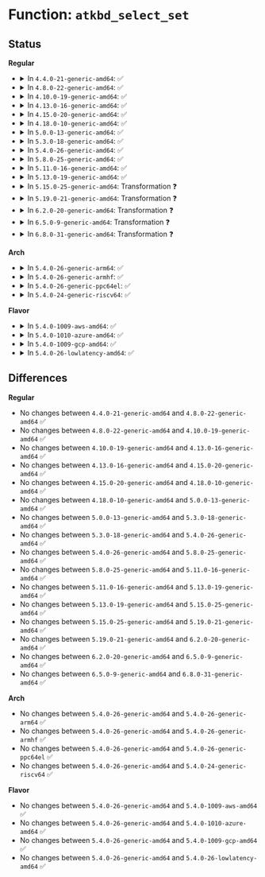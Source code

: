# Function: <code>atkbd_select_set</code>

## Status
<b>Regular</b>
<ul>
<li>
<details>
<summary>In <code>4.4.0-21-generic-amd64</code>: ✅</summary>

```c
int atkbd_select_set(struct atkbd * atkbd, int target_set, int allow_extra)
```

```json
{
  "name": "atkbd_select_set",
  "collision_type": "Unique Static",
  "inline_type": "No",
  "funcs": [
    {
      "addr": 18446744071585591136,
      "name": "atkbd_select_set",
      "external": false,
      "loc": "drivers/input/keyboard/atkbd.c:791",
      "file": "drivers/input/keyboard/atkbd.c",
      "inline": "seen, unknown",
      "caller_inline": [],
      "caller_func": [
        "drivers/input/keyboard/atkbd.c:atkbd_set_set",
        "drivers/input/keyboard/atkbd.c:atkbd_set_set",
        "drivers/input/keyboard/atkbd.c:atkbd_set_extra",
        "drivers/input/keyboard/atkbd.c:atkbd_set_extra",
        "drivers/input/keyboard/atkbd.c:atkbd_connect",
        "drivers/input/keyboard/atkbd.c:atkbd_reconnect"
      ]
    }
  ],
  "symbols": [
    {
      "addr": 18446744071585591136,
      "name": "atkbd_select_set",
      "section": ".text",
      "bind": "STB_LOCAL",
      "size": 379
    }
  ]
}
```
</details>
</li>
<li>
<details>
<summary>In <code>4.8.0-22-generic-amd64</code>: ✅</summary>

```c
int atkbd_select_set(struct atkbd * atkbd, int target_set, int allow_extra)
```

```json
{
  "name": "atkbd_select_set",
  "collision_type": "Unique Static",
  "inline_type": "No",
  "funcs": [
    {
      "addr": 18446744071585985232,
      "name": "atkbd_select_set",
      "external": false,
      "loc": "drivers/input/keyboard/atkbd.c:791",
      "file": "drivers/input/keyboard/atkbd.c",
      "inline": "seen, unknown",
      "caller_inline": [],
      "caller_func": [
        "drivers/input/keyboard/atkbd.c:atkbd_set_set",
        "drivers/input/keyboard/atkbd.c:atkbd_set_set",
        "drivers/input/keyboard/atkbd.c:atkbd_set_extra",
        "drivers/input/keyboard/atkbd.c:atkbd_set_extra",
        "drivers/input/keyboard/atkbd.c:atkbd_reconnect",
        "drivers/input/keyboard/atkbd.c:atkbd_connect"
      ]
    }
  ],
  "symbols": [
    {
      "addr": 18446744071585985232,
      "name": "atkbd_select_set",
      "section": ".text",
      "bind": "STB_LOCAL",
      "size": 381
    }
  ]
}
```
</details>
</li>
<li>
<details>
<summary>In <code>4.10.0-19-generic-amd64</code>: ✅</summary>

```c
int atkbd_select_set(struct atkbd * atkbd, int target_set, int allow_extra)
```

```json
{
  "name": "atkbd_select_set",
  "collision_type": "Unique Static",
  "inline_type": "No",
  "funcs": [
    {
      "addr": 18446744071586173360,
      "name": "atkbd_select_set",
      "external": false,
      "loc": "drivers/input/keyboard/atkbd.c:791",
      "file": "drivers/input/keyboard/atkbd.c",
      "inline": "seen, unknown",
      "caller_inline": [],
      "caller_func": [
        "drivers/input/keyboard/atkbd.c:atkbd_set_set",
        "drivers/input/keyboard/atkbd.c:atkbd_set_set",
        "drivers/input/keyboard/atkbd.c:atkbd_set_extra",
        "drivers/input/keyboard/atkbd.c:atkbd_set_extra",
        "drivers/input/keyboard/atkbd.c:atkbd_reconnect",
        "drivers/input/keyboard/atkbd.c:atkbd_connect"
      ]
    }
  ],
  "symbols": [
    {
      "addr": 18446744071586173360,
      "name": "atkbd_select_set",
      "section": ".text",
      "bind": "STB_LOCAL",
      "size": 381
    }
  ]
}
```
</details>
</li>
<li>
<details>
<summary>In <code>4.13.0-16-generic-amd64</code>: ✅</summary>

```c
int atkbd_select_set(struct atkbd * atkbd, int target_set, int allow_extra)
```

```json
{
  "name": "atkbd_select_set",
  "collision_type": "Unique Static",
  "inline_type": "No",
  "funcs": [
    {
      "addr": 18446744071586261872,
      "name": "atkbd_select_set",
      "external": false,
      "loc": "drivers/input/keyboard/atkbd.c:791",
      "file": "drivers/input/keyboard/atkbd.c",
      "inline": "seen, unknown",
      "caller_inline": [],
      "caller_func": [
        "drivers/input/keyboard/atkbd.c:atkbd_set_set",
        "drivers/input/keyboard/atkbd.c:atkbd_set_set",
        "drivers/input/keyboard/atkbd.c:atkbd_set_extra",
        "drivers/input/keyboard/atkbd.c:atkbd_set_extra",
        "drivers/input/keyboard/atkbd.c:atkbd_reconnect",
        "drivers/input/keyboard/atkbd.c:atkbd_connect"
      ]
    }
  ],
  "symbols": [
    {
      "addr": 18446744071586261872,
      "name": "atkbd_select_set",
      "section": ".text",
      "bind": "STB_LOCAL",
      "size": 385
    }
  ]
}
```
</details>
</li>
<li>
<details>
<summary>In <code>4.15.0-20-generic-amd64</code>: ✅</summary>

```c
int atkbd_select_set(struct atkbd * atkbd, int target_set, int allow_extra)
```

```json
{
  "name": "atkbd_select_set",
  "collision_type": "Unique Static",
  "inline_type": "No",
  "funcs": [
    {
      "addr": 18446744071586725296,
      "name": "atkbd_select_set",
      "external": false,
      "loc": "drivers/input/keyboard/atkbd.c:791",
      "file": "drivers/input/keyboard/atkbd.c",
      "inline": "seen, unknown",
      "caller_inline": [],
      "caller_func": [
        "drivers/input/keyboard/atkbd.c:atkbd_set_set",
        "drivers/input/keyboard/atkbd.c:atkbd_set_set",
        "drivers/input/keyboard/atkbd.c:atkbd_set_extra",
        "drivers/input/keyboard/atkbd.c:atkbd_set_extra",
        "drivers/input/keyboard/atkbd.c:atkbd_reconnect",
        "drivers/input/keyboard/atkbd.c:atkbd_connect"
      ]
    }
  ],
  "symbols": [
    {
      "addr": 18446744071586725296,
      "name": "atkbd_select_set",
      "section": ".text",
      "bind": "STB_LOCAL",
      "size": 385
    }
  ]
}
```
</details>
</li>
<li>
<details>
<summary>In <code>4.18.0-10-generic-amd64</code>: ✅</summary>

```c
int atkbd_select_set(struct atkbd * atkbd, int target_set, int allow_extra)
```

```json
{
  "name": "atkbd_select_set",
  "collision_type": "Unique Static",
  "inline_type": "No",
  "funcs": [
    {
      "addr": 18446744071586991776,
      "name": "atkbd_select_set",
      "external": false,
      "loc": "drivers/input/keyboard/atkbd.c:791",
      "file": "drivers/input/keyboard/atkbd.c",
      "inline": "seen, unknown",
      "caller_inline": [],
      "caller_func": [
        "drivers/input/keyboard/atkbd.c:atkbd_set_set",
        "drivers/input/keyboard/atkbd.c:atkbd_set_set",
        "drivers/input/keyboard/atkbd.c:atkbd_set_extra",
        "drivers/input/keyboard/atkbd.c:atkbd_set_extra",
        "drivers/input/keyboard/atkbd.c:atkbd_reconnect",
        "drivers/input/keyboard/atkbd.c:atkbd_connect"
      ]
    }
  ],
  "symbols": [
    {
      "addr": 18446744071586991776,
      "name": "atkbd_select_set",
      "section": ".text",
      "bind": "STB_LOCAL",
      "size": 381
    }
  ]
}
```
</details>
</li>
<li>
<details>
<summary>In <code>5.0.0-13-generic-amd64</code>: ✅</summary>

```c
int atkbd_select_set(struct atkbd * atkbd, int target_set, int allow_extra)
```

```json
{
  "name": "atkbd_select_set",
  "collision_type": "Unique Static",
  "inline_type": "No",
  "funcs": [
    {
      "addr": 18446744071587153008,
      "name": "atkbd_select_set",
      "external": false,
      "loc": "drivers/input/keyboard/atkbd.c:791",
      "file": "drivers/input/keyboard/atkbd.c",
      "inline": "seen, unknown",
      "caller_inline": [],
      "caller_func": [
        "drivers/input/keyboard/atkbd.c:atkbd_set_set",
        "drivers/input/keyboard/atkbd.c:atkbd_set_set",
        "drivers/input/keyboard/atkbd.c:atkbd_set_extra",
        "drivers/input/keyboard/atkbd.c:atkbd_set_extra",
        "drivers/input/keyboard/atkbd.c:atkbd_reconnect",
        "drivers/input/keyboard/atkbd.c:atkbd_connect"
      ]
    }
  ],
  "symbols": [
    {
      "addr": 18446744071587153008,
      "name": "atkbd_select_set",
      "section": ".text",
      "bind": "STB_LOCAL",
      "size": 381
    }
  ]
}
```
</details>
</li>
<li>
<details>
<summary>In <code>5.3.0-18-generic-amd64</code>: ✅</summary>

```c
int atkbd_select_set(struct atkbd * atkbd, int target_set, int allow_extra)
```

```json
{
  "name": "atkbd_select_set",
  "collision_type": "Unique Static",
  "inline_type": "No",
  "funcs": [
    {
      "addr": 18446744071587418128,
      "name": "atkbd_select_set",
      "external": false,
      "loc": "drivers/input/keyboard/atkbd.c:789",
      "file": "drivers/input/keyboard/atkbd.c",
      "inline": "seen, unknown",
      "caller_inline": [],
      "caller_func": [
        "drivers/input/keyboard/atkbd.c:atkbd_set_set",
        "drivers/input/keyboard/atkbd.c:atkbd_set_set",
        "drivers/input/keyboard/atkbd.c:atkbd_set_extra",
        "drivers/input/keyboard/atkbd.c:atkbd_set_extra",
        "drivers/input/keyboard/atkbd.c:atkbd_reconnect",
        "drivers/input/keyboard/atkbd.c:atkbd_connect"
      ]
    }
  ],
  "symbols": [
    {
      "addr": 18446744071587418128,
      "name": "atkbd_select_set",
      "section": ".text",
      "bind": "STB_LOCAL",
      "size": 383
    }
  ]
}
```
</details>
</li>
<li>
<details>
<summary>In <code>5.4.0-26-generic-amd64</code>: ✅</summary>

```c
int atkbd_select_set(struct atkbd * atkbd, int target_set, int allow_extra)
```

```json
{
  "name": "atkbd_select_set",
  "collision_type": "Unique Static",
  "inline_type": "No",
  "funcs": [
    {
      "addr": 18446744071587621184,
      "name": "atkbd_select_set",
      "external": false,
      "loc": "drivers/input/keyboard/atkbd.c:789",
      "file": "drivers/input/keyboard/atkbd.c",
      "inline": "seen, unknown",
      "caller_inline": [],
      "caller_func": [
        "drivers/input/keyboard/atkbd.c:atkbd_set_set",
        "drivers/input/keyboard/atkbd.c:atkbd_set_set",
        "drivers/input/keyboard/atkbd.c:atkbd_set_extra",
        "drivers/input/keyboard/atkbd.c:atkbd_set_extra",
        "drivers/input/keyboard/atkbd.c:atkbd_reconnect",
        "drivers/input/keyboard/atkbd.c:atkbd_connect"
      ]
    }
  ],
  "symbols": [
    {
      "addr": 18446744071587621184,
      "name": "atkbd_select_set",
      "section": ".text",
      "bind": "STB_LOCAL",
      "size": 383
    }
  ]
}
```
</details>
</li>
<li>
<details>
<summary>In <code>5.8.0-25-generic-amd64</code>: ✅</summary>

```c
int atkbd_select_set(struct atkbd * atkbd, int target_set, int allow_extra)
```

```json
{
  "name": "atkbd_select_set",
  "collision_type": "Unique Static",
  "inline_type": "No",
  "funcs": [
    {
      "addr": 18446744071588484928,
      "name": "atkbd_select_set",
      "external": false,
      "loc": "drivers/input/keyboard/atkbd.c:830",
      "file": "drivers/input/keyboard/atkbd.c",
      "inline": "seen, unknown",
      "caller_inline": [],
      "caller_func": [
        "drivers/input/keyboard/atkbd.c:atkbd_set_set",
        "drivers/input/keyboard/atkbd.c:atkbd_set_set",
        "drivers/input/keyboard/atkbd.c:atkbd_set_extra",
        "drivers/input/keyboard/atkbd.c:atkbd_set_extra",
        "drivers/input/keyboard/atkbd.c:atkbd_reconnect",
        "drivers/input/keyboard/atkbd.c:atkbd_connect"
      ]
    }
  ],
  "symbols": [
    {
      "addr": 18446744071588484928,
      "name": "atkbd_select_set",
      "section": ".text",
      "bind": "STB_LOCAL",
      "size": 376
    }
  ]
}
```
</details>
</li>
<li>
<details>
<summary>In <code>5.11.0-16-generic-amd64</code>: ✅</summary>

```c
int atkbd_select_set(struct atkbd * atkbd, int target_set, int allow_extra)
```

```json
{
  "name": "atkbd_select_set",
  "collision_type": "Unique Static",
  "inline_type": "No",
  "funcs": [
    {
      "addr": 18446744071588514240,
      "name": "atkbd_select_set",
      "external": false,
      "loc": "drivers/input/keyboard/atkbd.c:830",
      "file": "drivers/input/keyboard/atkbd.c",
      "inline": "seen, unknown",
      "caller_inline": [],
      "caller_func": [
        "drivers/input/keyboard/atkbd.c:atkbd_set_set",
        "drivers/input/keyboard/atkbd.c:atkbd_set_set",
        "drivers/input/keyboard/atkbd.c:atkbd_set_extra",
        "drivers/input/keyboard/atkbd.c:atkbd_set_extra",
        "drivers/input/keyboard/atkbd.c:atkbd_reconnect",
        "drivers/input/keyboard/atkbd.c:atkbd_connect"
      ]
    }
  ],
  "symbols": [
    {
      "addr": 18446744071588514240,
      "name": "atkbd_select_set",
      "section": ".text",
      "bind": "STB_LOCAL",
      "size": 376
    }
  ]
}
```
</details>
</li>
<li>
<details>
<summary>In <code>5.13.0-19-generic-amd64</code>: ✅</summary>

```c
int atkbd_select_set(struct atkbd * atkbd, int target_set, int allow_extra)
```

```json
{
  "name": "atkbd_select_set",
  "collision_type": "Unique Static",
  "inline_type": "No",
  "funcs": [
    {
      "addr": 18446744071588397616,
      "name": "atkbd_select_set",
      "external": false,
      "loc": "drivers/input/keyboard/atkbd.c:830",
      "file": "drivers/input/keyboard/atkbd.c",
      "inline": "seen, unknown",
      "caller_inline": [],
      "caller_func": [
        "drivers/input/keyboard/atkbd.c:atkbd_set_set",
        "drivers/input/keyboard/atkbd.c:atkbd_set_set",
        "drivers/input/keyboard/atkbd.c:atkbd_set_extra",
        "drivers/input/keyboard/atkbd.c:atkbd_set_extra",
        "drivers/input/keyboard/atkbd.c:atkbd_reconnect",
        "drivers/input/keyboard/atkbd.c:atkbd_connect"
      ]
    }
  ],
  "symbols": [
    {
      "addr": 18446744071588397616,
      "name": "atkbd_select_set",
      "section": ".text",
      "bind": "STB_LOCAL",
      "size": 376
    }
  ]
}
```
</details>
</li>
<li>
<details>
<summary>In <code>5.15.0-25-generic-amd64</code>: Transformation ❓</summary>

```c
int atkbd_select_set(struct atkbd * atkbd, int target_set, int allow_extra)
```

```json
{
  "name": "atkbd_select_set",
  "collision_type": "Unique Static",
  "inline_type": "No",
  "funcs": [
    {
      "addr": 0,
      "name": "atkbd_select_set",
      "external": false,
      "loc": "drivers/input/keyboard/atkbd.c:830",
      "file": "drivers/input/keyboard/atkbd.c",
      "inline": "seen, unknown",
      "caller_inline": [],
      "caller_func": [
        "drivers/input/keyboard/atkbd.c:atkbd_set_set",
        "drivers/input/keyboard/atkbd.c:atkbd_set_set",
        "drivers/input/keyboard/atkbd.c:atkbd_set_extra",
        "drivers/input/keyboard/atkbd.c:atkbd_set_extra",
        "drivers/input/keyboard/atkbd.c:atkbd_reconnect",
        "drivers/input/keyboard/atkbd.c:atkbd_connect"
      ]
    }
  ],
  "symbols": [
    {
      "addr": 18446744071589063040,
      "name": "atkbd_select_set",
      "section": ".text",
      "bind": "STB_LOCAL",
      "size": 418
    },
    {
      "addr": 18446744071592622305,
      "name": "atkbd_select_set.cold",
      "section": ".text",
      "bind": "STB_LOCAL",
      "size": 48
    }
  ]
}
```
</details>
</li>
<li>
<details>
<summary>In <code>5.19.0-21-generic-amd64</code>: Transformation ❓</summary>

```c
int atkbd_select_set(struct atkbd * atkbd, int target_set, int allow_extra)
```

```json
{
  "name": "atkbd_select_set",
  "collision_type": "Unique Static",
  "inline_type": "No",
  "funcs": [
    {
      "addr": 0,
      "name": "atkbd_select_set",
      "external": false,
      "loc": "drivers/input/keyboard/atkbd.c:818",
      "file": "drivers/input/keyboard/atkbd.c",
      "inline": "seen, unknown",
      "caller_inline": [],
      "caller_func": [
        "drivers/input/keyboard/atkbd.c:atkbd_set_set",
        "drivers/input/keyboard/atkbd.c:atkbd_set_set",
        "drivers/input/keyboard/atkbd.c:atkbd_set_extra",
        "drivers/input/keyboard/atkbd.c:atkbd_set_extra",
        "drivers/input/keyboard/atkbd.c:atkbd_reconnect",
        "drivers/input/keyboard/atkbd.c:atkbd_connect"
      ]
    }
  ],
  "symbols": [
    {
      "addr": 18446744071590505456,
      "name": "atkbd_select_set",
      "section": ".text",
      "bind": "STB_LOCAL",
      "size": 412
    },
    {
      "addr": 18446744071594505980,
      "name": "atkbd_select_set.cold",
      "section": ".text",
      "bind": "STB_LOCAL",
      "size": 48
    }
  ]
}
```
</details>
</li>
<li>
<details>
<summary>In <code>6.2.0-20-generic-amd64</code>: Transformation ❓</summary>

```c
int atkbd_select_set(struct atkbd * atkbd, int target_set, int allow_extra)
```

```json
{
  "name": "atkbd_select_set",
  "collision_type": "Unique Static",
  "inline_type": "No",
  "funcs": [
    {
      "addr": 0,
      "name": "atkbd_select_set",
      "external": false,
      "loc": "drivers/input/keyboard/atkbd.c:820",
      "file": "drivers/input/keyboard/atkbd.c",
      "inline": "seen, unknown",
      "caller_inline": [],
      "caller_func": [
        "drivers/input/keyboard/atkbd.c:atkbd_set_set",
        "drivers/input/keyboard/atkbd.c:atkbd_set_set",
        "drivers/input/keyboard/atkbd.c:atkbd_set_extra",
        "drivers/input/keyboard/atkbd.c:atkbd_set_extra",
        "drivers/input/keyboard/atkbd.c:atkbd_reconnect",
        "drivers/input/keyboard/atkbd.c:atkbd_connect"
      ]
    }
  ],
  "symbols": [
    {
      "addr": 18446744071592153968,
      "name": "atkbd_select_set",
      "section": ".text",
      "bind": "STB_LOCAL",
      "size": 412
    },
    {
      "addr": 18446744071596305895,
      "name": "atkbd_select_set.cold",
      "section": ".text",
      "bind": "STB_LOCAL",
      "size": 48
    }
  ]
}
```
</details>
</li>
<li>
<details>
<summary>In <code>6.5.0-9-generic-amd64</code>: Transformation ❓</summary>

```c
int atkbd_select_set(struct atkbd * atkbd, int target_set, int allow_extra)
```

```json
{
  "name": "atkbd_select_set",
  "collision_type": "Unique Static",
  "inline_type": "No",
  "funcs": [
    {
      "addr": 0,
      "name": "atkbd_select_set",
      "external": false,
      "loc": "drivers/input/keyboard/atkbd.c:839",
      "file": "drivers/input/keyboard/atkbd.c",
      "inline": "seen, unknown",
      "caller_inline": [],
      "caller_func": [
        "drivers/input/keyboard/atkbd.c:atkbd_set_set",
        "drivers/input/keyboard/atkbd.c:atkbd_set_set",
        "drivers/input/keyboard/atkbd.c:atkbd_set_extra",
        "drivers/input/keyboard/atkbd.c:atkbd_set_extra",
        "drivers/input/keyboard/atkbd.c:atkbd_reconnect",
        "drivers/input/keyboard/atkbd.c:atkbd_connect"
      ]
    }
  ],
  "symbols": [
    {
      "addr": 18446744071592577488,
      "name": "atkbd_select_set",
      "section": ".text",
      "bind": "STB_LOCAL",
      "size": 412
    },
    {
      "addr": 18446744071596835314,
      "name": "atkbd_select_set.cold",
      "section": ".text",
      "bind": "STB_LOCAL",
      "size": 48
    }
  ]
}
```
</details>
</li>
<li>
<details>
<summary>In <code>6.8.0-31-generic-amd64</code>: Transformation ❓</summary>

```c
int atkbd_select_set(struct atkbd * atkbd, int target_set, int allow_extra)
```

```json
{
  "name": "atkbd_select_set",
  "collision_type": "Unique Static",
  "inline_type": "No",
  "funcs": [
    {
      "addr": 0,
      "name": "atkbd_select_set",
      "external": false,
      "loc": "drivers/input/keyboard/atkbd.c:883",
      "file": "drivers/input/keyboard/atkbd.c",
      "inline": "seen, unknown",
      "caller_inline": [],
      "caller_func": [
        "drivers/input/keyboard/atkbd.c:atkbd_set_set",
        "drivers/input/keyboard/atkbd.c:atkbd_set_set",
        "drivers/input/keyboard/atkbd.c:atkbd_set_extra",
        "drivers/input/keyboard/atkbd.c:atkbd_set_extra",
        "drivers/input/keyboard/atkbd.c:atkbd_reconnect",
        "drivers/input/keyboard/atkbd.c:atkbd_connect"
      ]
    }
  ],
  "symbols": [
    {
      "addr": 18446744071593322112,
      "name": "atkbd_select_set",
      "section": ".text",
      "bind": "STB_LOCAL",
      "size": 412
    },
    {
      "addr": 18446744071597759347,
      "name": "atkbd_select_set.cold",
      "section": ".text",
      "bind": "STB_LOCAL",
      "size": 48
    }
  ]
}
```
</details>
</li>
</ul>
<b>Arch</b>
<ul>
<li>
<details>
<summary>In <code>5.4.0-26-generic-arm64</code>: ✅</summary>

```c
int atkbd_select_set(struct atkbd * atkbd, int target_set, int allow_extra)
```

```json
{
  "name": "atkbd_select_set",
  "collision_type": "Unique Static",
  "inline_type": "No",
  "funcs": [
    {
      "addr": 18446603336500776072,
      "name": "atkbd_select_set",
      "external": false,
      "loc": "drivers/input/keyboard/atkbd.c:789",
      "file": "drivers/input/keyboard/atkbd.c",
      "inline": "seen, unknown",
      "caller_inline": [],
      "caller_func": [
        "drivers/input/keyboard/atkbd.c:atkbd_set_set",
        "drivers/input/keyboard/atkbd.c:atkbd_set_set",
        "drivers/input/keyboard/atkbd.c:atkbd_set_extra",
        "drivers/input/keyboard/atkbd.c:atkbd_set_extra",
        "drivers/input/keyboard/atkbd.c:atkbd_reconnect",
        "drivers/input/keyboard/atkbd.c:atkbd_connect"
      ]
    }
  ],
  "symbols": [
    {
      "addr": 18446603336500776072,
      "name": "atkbd_select_set",
      "section": ".text",
      "bind": "STB_LOCAL",
      "size": 400
    }
  ]
}
```
</details>
</li>
<li>
<details>
<summary>In <code>5.4.0-26-generic-armhf</code>: ✅</summary>

```c
int atkbd_select_set(struct atkbd * atkbd, int target_set, int allow_extra)
```

```json
{
  "name": "atkbd_select_set",
  "collision_type": "Unique Static",
  "inline_type": "No",
  "funcs": [
    {
      "addr": 3233286880,
      "name": "atkbd_select_set",
      "external": false,
      "loc": "drivers/input/keyboard/atkbd.c:789",
      "file": "drivers/input/keyboard/atkbd.c",
      "inline": "seen, unknown",
      "caller_inline": [],
      "caller_func": [
        "drivers/input/keyboard/atkbd.c:atkbd_set_set",
        "drivers/input/keyboard/atkbd.c:atkbd_set_set",
        "drivers/input/keyboard/atkbd.c:atkbd_set_extra",
        "drivers/input/keyboard/atkbd.c:atkbd_set_extra",
        "drivers/input/keyboard/atkbd.c:atkbd_reconnect",
        "drivers/input/keyboard/atkbd.c:atkbd_connect"
      ]
    }
  ],
  "symbols": [
    {
      "addr": 3233286880,
      "name": "atkbd_select_set",
      "section": ".text",
      "bind": "STB_LOCAL",
      "size": 432
    }
  ]
}
```
</details>
</li>
<li>
<details>
<summary>In <code>5.4.0-26-generic-ppc64el</code>: ✅</summary>

```c
int atkbd_select_set(struct atkbd * atkbd, int target_set, int allow_extra)
```

```json
{
  "name": "atkbd_select_set",
  "collision_type": "Unique Static",
  "inline_type": "No",
  "funcs": [
    {
      "addr": 13835058055294226544,
      "name": "atkbd_select_set",
      "external": false,
      "loc": "drivers/input/keyboard/atkbd.c:789",
      "file": "drivers/input/keyboard/atkbd.c",
      "inline": "seen, unknown",
      "caller_inline": [],
      "caller_func": [
        "drivers/input/keyboard/atkbd.c:atkbd_set_set",
        "drivers/input/keyboard/atkbd.c:atkbd_set_set",
        "drivers/input/keyboard/atkbd.c:atkbd_set_extra",
        "drivers/input/keyboard/atkbd.c:atkbd_set_extra",
        "drivers/input/keyboard/atkbd.c:atkbd_reconnect",
        "drivers/input/keyboard/atkbd.c:atkbd_connect"
      ]
    }
  ],
  "symbols": [
    {
      "addr": 13835058055294226544,
      "name": "atkbd_select_set",
      "section": ".text",
      "bind": "STB_LOCAL",
      "size": 664
    }
  ]
}
```
</details>
</li>
<li>
<details>
<summary>In <code>5.4.0-24-generic-riscv64</code>: ✅</summary>

```c
int atkbd_select_set(struct atkbd * atkbd, int target_set, int allow_extra)
```

```json
{
  "name": "atkbd_select_set",
  "collision_type": "Unique Static",
  "inline_type": "No",
  "funcs": [
    {
      "addr": 18446743936277606000,
      "name": "atkbd_select_set",
      "external": false,
      "loc": "drivers/input/keyboard/atkbd.c:789",
      "file": "drivers/input/keyboard/atkbd.c",
      "inline": "seen, unknown",
      "caller_inline": [],
      "caller_func": [
        "drivers/input/keyboard/atkbd.c:atkbd_set_set",
        "drivers/input/keyboard/atkbd.c:atkbd_set_set",
        "drivers/input/keyboard/atkbd.c:atkbd_set_extra",
        "drivers/input/keyboard/atkbd.c:atkbd_set_extra",
        "drivers/input/keyboard/atkbd.c:atkbd_reconnect",
        "drivers/input/keyboard/atkbd.c:atkbd_connect"
      ]
    }
  ],
  "symbols": [
    {
      "addr": 18446743936277606000,
      "name": "atkbd_select_set",
      "section": ".text",
      "bind": "STB_LOCAL",
      "size": 340
    }
  ]
}
```
</details>
</li>
</ul>
<b>Flavor</b>
<ul>
<li>
<details>
<summary>In <code>5.4.0-1009-aws-amd64</code>: ✅</summary>

```c
int atkbd_select_set(struct atkbd * atkbd, int target_set, int allow_extra)
```

```json
{
  "name": "atkbd_select_set",
  "collision_type": "Unique Static",
  "inline_type": "No",
  "funcs": [
    {
      "addr": 18446744071587314000,
      "name": "atkbd_select_set",
      "external": false,
      "loc": "drivers/input/keyboard/atkbd.c:789",
      "file": "drivers/input/keyboard/atkbd.c",
      "inline": "seen, unknown",
      "caller_inline": [],
      "caller_func": [
        "drivers/input/keyboard/atkbd.c:atkbd_set_set",
        "drivers/input/keyboard/atkbd.c:atkbd_set_set",
        "drivers/input/keyboard/atkbd.c:atkbd_set_extra",
        "drivers/input/keyboard/atkbd.c:atkbd_set_extra",
        "drivers/input/keyboard/atkbd.c:atkbd_reconnect",
        "drivers/input/keyboard/atkbd.c:atkbd_connect"
      ]
    }
  ],
  "symbols": [
    {
      "addr": 18446744071587314000,
      "name": "atkbd_select_set",
      "section": ".text",
      "bind": "STB_LOCAL",
      "size": 383
    }
  ]
}
```
</details>
</li>
<li>
<details>
<summary>In <code>5.4.0-1010-azure-amd64</code>: ✅</summary>

```c
int atkbd_select_set(struct atkbd * atkbd, int target_set, int allow_extra)
```

```json
{
  "name": "atkbd_select_set",
  "collision_type": "Unique Static",
  "inline_type": "No",
  "funcs": [
    {
      "addr": 18446744071587082368,
      "name": "atkbd_select_set",
      "external": false,
      "loc": "drivers/input/keyboard/atkbd.c:789",
      "file": "drivers/input/keyboard/atkbd.c",
      "inline": "seen, unknown",
      "caller_inline": [],
      "caller_func": [
        "drivers/input/keyboard/atkbd.c:atkbd_set_set",
        "drivers/input/keyboard/atkbd.c:atkbd_set_set",
        "drivers/input/keyboard/atkbd.c:atkbd_set_extra",
        "drivers/input/keyboard/atkbd.c:atkbd_set_extra",
        "drivers/input/keyboard/atkbd.c:atkbd_reconnect",
        "drivers/input/keyboard/atkbd.c:atkbd_connect"
      ]
    }
  ],
  "symbols": [
    {
      "addr": 18446744071587082368,
      "name": "atkbd_select_set",
      "section": ".text",
      "bind": "STB_LOCAL",
      "size": 383
    }
  ]
}
```
</details>
</li>
<li>
<details>
<summary>In <code>5.4.0-1009-gcp-amd64</code>: ✅</summary>

```c
int atkbd_select_set(struct atkbd * atkbd, int target_set, int allow_extra)
```

```json
{
  "name": "atkbd_select_set",
  "collision_type": "Unique Static",
  "inline_type": "No",
  "funcs": [
    {
      "addr": 18446744071587572432,
      "name": "atkbd_select_set",
      "external": false,
      "loc": "drivers/input/keyboard/atkbd.c:789",
      "file": "drivers/input/keyboard/atkbd.c",
      "inline": "seen, unknown",
      "caller_inline": [],
      "caller_func": [
        "drivers/input/keyboard/atkbd.c:atkbd_set_set",
        "drivers/input/keyboard/atkbd.c:atkbd_set_set",
        "drivers/input/keyboard/atkbd.c:atkbd_set_extra",
        "drivers/input/keyboard/atkbd.c:atkbd_set_extra",
        "drivers/input/keyboard/atkbd.c:atkbd_reconnect",
        "drivers/input/keyboard/atkbd.c:atkbd_connect"
      ]
    }
  ],
  "symbols": [
    {
      "addr": 18446744071587572432,
      "name": "atkbd_select_set",
      "section": ".text",
      "bind": "STB_LOCAL",
      "size": 383
    }
  ]
}
```
</details>
</li>
<li>
<details>
<summary>In <code>5.4.0-26-lowlatency-amd64</code>: ✅</summary>

```c
int atkbd_select_set(struct atkbd * atkbd, int target_set, int allow_extra)
```

```json
{
  "name": "atkbd_select_set",
  "collision_type": "Unique Static",
  "inline_type": "No",
  "funcs": [
    {
      "addr": 18446744071587683472,
      "name": "atkbd_select_set",
      "external": false,
      "loc": "drivers/input/keyboard/atkbd.c:789",
      "file": "drivers/input/keyboard/atkbd.c",
      "inline": "seen, unknown",
      "caller_inline": [],
      "caller_func": [
        "drivers/input/keyboard/atkbd.c:atkbd_set_set",
        "drivers/input/keyboard/atkbd.c:atkbd_set_set",
        "drivers/input/keyboard/atkbd.c:atkbd_set_extra",
        "drivers/input/keyboard/atkbd.c:atkbd_set_extra",
        "drivers/input/keyboard/atkbd.c:atkbd_reconnect",
        "drivers/input/keyboard/atkbd.c:atkbd_connect"
      ]
    }
  ],
  "symbols": [
    {
      "addr": 18446744071587683472,
      "name": "atkbd_select_set",
      "section": ".text",
      "bind": "STB_LOCAL",
      "size": 383
    }
  ]
}
```
</details>
</li>
</ul>

## Differences
<b>Regular</b>
<ul>
<li>
No changes between <code>4.4.0-21-generic-amd64</code> and <code>4.8.0-22-generic-amd64</code> ✅
</li>
<li>
No changes between <code>4.8.0-22-generic-amd64</code> and <code>4.10.0-19-generic-amd64</code> ✅
</li>
<li>
No changes between <code>4.10.0-19-generic-amd64</code> and <code>4.13.0-16-generic-amd64</code> ✅
</li>
<li>
No changes between <code>4.13.0-16-generic-amd64</code> and <code>4.15.0-20-generic-amd64</code> ✅
</li>
<li>
No changes between <code>4.15.0-20-generic-amd64</code> and <code>4.18.0-10-generic-amd64</code> ✅
</li>
<li>
No changes between <code>4.18.0-10-generic-amd64</code> and <code>5.0.0-13-generic-amd64</code> ✅
</li>
<li>
No changes between <code>5.0.0-13-generic-amd64</code> and <code>5.3.0-18-generic-amd64</code> ✅
</li>
<li>
No changes between <code>5.3.0-18-generic-amd64</code> and <code>5.4.0-26-generic-amd64</code> ✅
</li>
<li>
No changes between <code>5.4.0-26-generic-amd64</code> and <code>5.8.0-25-generic-amd64</code> ✅
</li>
<li>
No changes between <code>5.8.0-25-generic-amd64</code> and <code>5.11.0-16-generic-amd64</code> ✅
</li>
<li>
No changes between <code>5.11.0-16-generic-amd64</code> and <code>5.13.0-19-generic-amd64</code> ✅
</li>
<li>
No changes between <code>5.13.0-19-generic-amd64</code> and <code>5.15.0-25-generic-amd64</code> ✅
</li>
<li>
No changes between <code>5.15.0-25-generic-amd64</code> and <code>5.19.0-21-generic-amd64</code> ✅
</li>
<li>
No changes between <code>5.19.0-21-generic-amd64</code> and <code>6.2.0-20-generic-amd64</code> ✅
</li>
<li>
No changes between <code>6.2.0-20-generic-amd64</code> and <code>6.5.0-9-generic-amd64</code> ✅
</li>
<li>
No changes between <code>6.5.0-9-generic-amd64</code> and <code>6.8.0-31-generic-amd64</code> ✅
</li>
</ul>
<b>Arch</b>
<ul>
<li>
No changes between <code>5.4.0-26-generic-amd64</code> and <code>5.4.0-26-generic-arm64</code> ✅
</li>
<li>
No changes between <code>5.4.0-26-generic-amd64</code> and <code>5.4.0-26-generic-armhf</code> ✅
</li>
<li>
No changes between <code>5.4.0-26-generic-amd64</code> and <code>5.4.0-26-generic-ppc64el</code> ✅
</li>
<li>
No changes between <code>5.4.0-26-generic-amd64</code> and <code>5.4.0-24-generic-riscv64</code> ✅
</li>
</ul>
<b>Flavor</b>
<ul>
<li>
No changes between <code>5.4.0-26-generic-amd64</code> and <code>5.4.0-1009-aws-amd64</code> ✅
</li>
<li>
No changes between <code>5.4.0-26-generic-amd64</code> and <code>5.4.0-1010-azure-amd64</code> ✅
</li>
<li>
No changes between <code>5.4.0-26-generic-amd64</code> and <code>5.4.0-1009-gcp-amd64</code> ✅
</li>
<li>
No changes between <code>5.4.0-26-generic-amd64</code> and <code>5.4.0-26-lowlatency-amd64</code> ✅
</li>
</ul>
